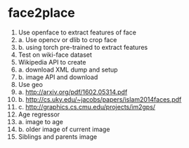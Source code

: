 # face2place

1. Use openface to extract features of face
2. a. Use opencv or dlib to crop face
3. b. using torch pre-trained to extract features
4. Test on wiki-face dataset
5. Wikipedia API to create 
6. a. download XML dump and setup
7. b. image API and download
8. Use geo
9. a. http://arxiv.org/pdf/1602.05314.pdf
10. b. http://cs.uky.edu/~jacobs/papers/islam2014faces.pdf
11. c. http://graphics.cs.cmu.edu/projects/im2gps/
12. Age regressor 
13. a. image to age
14. b. older image of current image
15. Siblings and parents image

